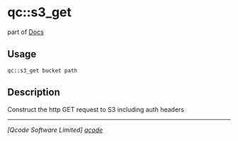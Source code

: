 qc::s3_get
==========

part of [Docs](.)

Usage
-----
`qc::s3_get bucket path`

Description
-----------
Construct the http GET request to S3 including auth headers

----------------------------------
*[Qcode Software Limited] [qcode]*

[qcode]: http://www.qcode.co.uk "Qcode Software"